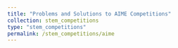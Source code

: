 ```yaml
---
title: "Problems and Solutions to AIME Competitions"
collection: stem_competitions
type: "stem_competitions"
permalink: /stem_competitions/aime
---
```


